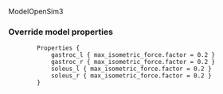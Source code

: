 ModelOpenSim3
### Override model properties
			Properties {
				gastroc_l { max_isometric_force.factor = 0.2 }
				gastroc_r { max_isometric_force.factor = 0.2 }
				soleus_l { max_isometric_force.factor = 0.2 }
				soleus_r { max_isometric_force.factor = 0.2 }
			}
			